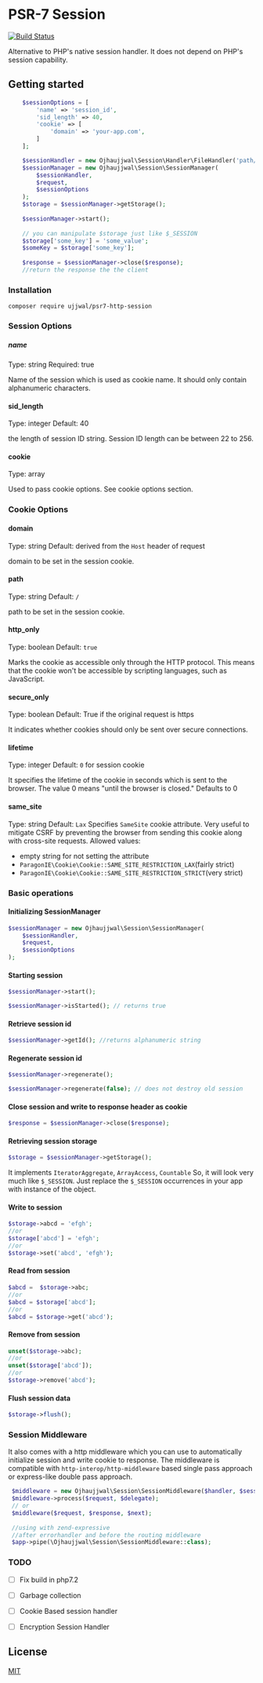 PSR-7 Session
===================
[![Build Status][travis-image]][travis-url]

Alternative to PHP's native session handler. It does not depend on PHP's session capability.

## Getting started

```php
    $sessionOptions = [
        'name' => 'session_id',
        'sid_length' => 40,
        'cookie' => [
            'domain' => 'your-app.com',
        ]
    ];

    $sessionHandler = new Ojhaujjwal\Session\Handler\FileHandler('path/to/session-data');
    $sessionManager = new Ojhaujjwal\Session\SessionManager(
        $sessionHandler,
        $request,
        $sessionOptions
    );
    $storage = $sessionManager->getStorage();
    
    $sessionManager->start();
       
    // you can manipulate $storage just like $_SESSION   
    $storage['some_key'] = 'some_value';
    $someKey = $storage['some_key'];
    
    $response = $sessionManager->close($response);
    //return the response the the client
```

### Installation
`composer require ujjwal/psr7-http-session`

### Session Options

##### name
Type: string
Required: true

Name of the session which is used as cookie name. It should only contain alphanumeric characters.


#### sid_length
Type: integer
Default: 40

the length of session ID string. Session ID length can be between 22 to 256.

#### cookie
Type: array

Used to pass cookie options. See cookie options section.

### Cookie Options

#### domain
Type: string
Default: derived from the `Host` header of request

domain to be set in the session cookie. 

#### path
Type: string
Default: `/`

path to be set in the session cookie.

#### http_only
Type: boolean
Default: `true`

Marks the cookie as accessible only through the HTTP protocol. This means that the cookie won't be accessible by scripting languages, such as JavaScript.

#### secure_only
Type: boolean
Default: True if the original request is https

It indicates whether cookies should only be sent over secure connections.

#### lifetime
Type: integer
Default: `0` for session cookie

It specifies the lifetime of the cookie in seconds which is sent to the browser. The value 0 means "until the browser is closed." Defaults to 0

#### same_site
Type: string
Default: `Lax`
Specifies `SameSite` cookie attribute. Very useful to mitigate CSRF by preventing the browser from sending this cookie along with cross-site requests.
Allowed values:
* empty string for not setting the attribute
* `ParagonIE\Cookie\Cookie::SAME_SITE_RESTRICTION_LAX`(fairly strict)
* `ParagonIE\Cookie\Cookie::SAME_SITE_RESTRICTION_STRICT`(very strict) 

### Basic operations
#### Initializing SessionManager
```php
$sessionManager = new Ojhaujjwal\Session\SessionManager(
    $sessionHandler,
    $request,
    $sessionOptions
);
```

#### Starting session
```php
$sessionManager->start();

$sessionManager->isStarted(); // returns true
```

#### Retrieve session id
```php
$sessionManager->getId(); //returns alphanumeric string
```

#### Regenerate session id
```php
$sessionManager->regenerate();

$sessionManager->regenerate(false); // does not destroy old session
```

#### Close session and write to response header as cookie 
```php
$response = $sessionManager->close($response);
```

#### Retrieving session storage 
```php
$storage = $sessionManager->getStorage();
```
It implements `IteratorAggregate`, `ArrayAccess`, `Countable`
So, it will look very much like `$_SESSION`. 
Just replace the `$_SESSION` occurrences in your app with instance of the object.

#### Write to session 
```php
$storage->abcd = 'efgh';
//or
$storage['abcd'] = 'efgh';
//or
$storage->set('abcd', 'efgh');
```

#### Read from session 
```php
$abcd =  $storage->abc;
//or
$abcd = $storage['abcd'];
//or
$abcd = $storage->get('abcd');
```

#### Remove from session 
```php
unset($storage->abc);
//or
unset($storage['abcd']);
//or
$storage->remove('abcd');
```

#### Flush session data
```php
$storage->flush();
```

### Session Middleware
It also comes with a http middleware which you can use to automatically initialize session and write cookie to response.
The middleware is compatible with `http-interop/http-middleware` based single pass approach or express-like double pass approach.  

```php
 $middleware = new Ojhaujjwal\Session\SessionMiddleware($handler, $sessionOptions);
 $middleware->process($request, $delegate);
 // or
 $middleware($request, $response, $next);
 
 //using with zend-expressive
 //after errorhandler and before the routing middleware
 $app->pipe(\Ojhaujjwal\Session\SessionMiddleware::class);
```
 
### TODO 
- [ ] Fix build in php7.2
- [ ] Garbage collection
- [ ] Cookie Based session handler
- [ ] Encryption Session Handler
 
 
## License

[MIT](LICENSE)

[travis-image]: https://travis-ci.org/ojhaujjwal/psr7-session.svg?branch=master
[travis-url]: https://travis-ci.org/ojhaujjwal/psr7-session
